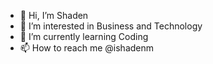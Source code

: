 - 👋 Hi, I’m Shaden
- 👀 I’m interested in Business and Technology 
- 🌱 I’m currently learning Coding
- 📫 How to reach me @ishadenm 

<!---
1Shaden/1Shaden is a ✨ special ✨ repository because its `README.md` (this file) appears on your GitHub profile.
You can click the Preview link to take a look at your changes.
--->
